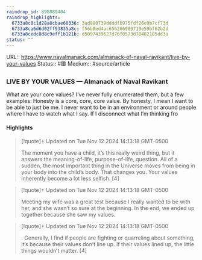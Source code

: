 ```yaml
---
raindrop_id: 898889404
raindrop_highlights:
  6733a8c0c1d28a8cbae60336: 3ad880739ddddfb975fdf26e9b7cf73d
  6733a8ca6d6d02ff93835a8c: f56b0ed4ac656266909719e59bf62b2d
  6733a8cedc8d8c9eff1b121b: d5097439627d76f0573d78482185dd3a
status: ""
---
```


URL:: https://www.navalmanack.com/almanack-of-naval-ravikant/live-by-your-values
Status:: #🟥
Medium:: #source/article


### LIVE BY YOUR VALUES — Almanack of Naval Ravikant

What are your core values?    I’ve never fully enumerated them, but a few examples:   Honesty is a core, core, core value. By honesty, I mean I want to be able to just be me. I never want to be in an environment or around people where I have to watch what I say. If I disconnect what I’m thinking fro

#### Highlights

> [!quote]+ Updated on Tue Nov 12 2024 14:13:18 GMT-0500
>
> The moment you have a child, it’s this really weird thing, but it answers the meaning-of-life, purpose-of-life, question. All of a sudden, the most important thing in the Universe moves from being in your body into the child’s body. That changes you. Your values inherently become a lot less selfish. [4]

> [!quote]+ Updated on Tue Nov 12 2024 14:13:18 GMT-0500
>
> Meeting my wife was a great test because I really wanted to be with her, and she wasn’t so sure at the beginning. In the end, we ended up together because she saw my values.

> [!quote]+ Updated on Tue Nov 12 2024 14:13:18 GMT-0500
>
> . Generally, I find if people are fighting or quarreling about something, it’s because their values don’t line up. If their values lined up, the little things wouldn’t matter. [4]
